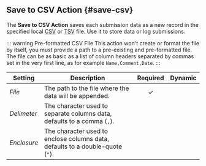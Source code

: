 ## Save to CSV Action {#save-csv}

<div class="tm-resource-icon">
    <!--@include: ../assets/action-save-csv.svg-->
</div>

The **Save to CSV Action** saves each submission data as a new record in the specified local [CSV](https://en.wikipedia.org/wiki/Comma-separated_values) or [TSV](https://en.wikipedia.org/wiki/Tab-separated_values) file. Use it to store data or log submissions.

::: warning Pre-formatted CSV File
This action won't create or format the file by itself, you must provide a path to a pre-existing and pre-formatted file. The file can be as basic as a list of column headers separated by commas set in the very first line, as for example `Name,Comment,Date`.
:::

| Setting | Description | Required | Dynamic |
| --- | --- | :---: | :---: |
| *File* | The path to the file where the data will be appended. | &#x2713; |
| *Delimeter* | The character used to separate columns data, defaults to a comma (`,`). |
| *Enclosure* | The character used to enclose columns data, defaults to a double-quote (`"`). |
<!--@include: ./common-action-settings.md-->

<!--@include: ./common-action-content-mapping.md-->
